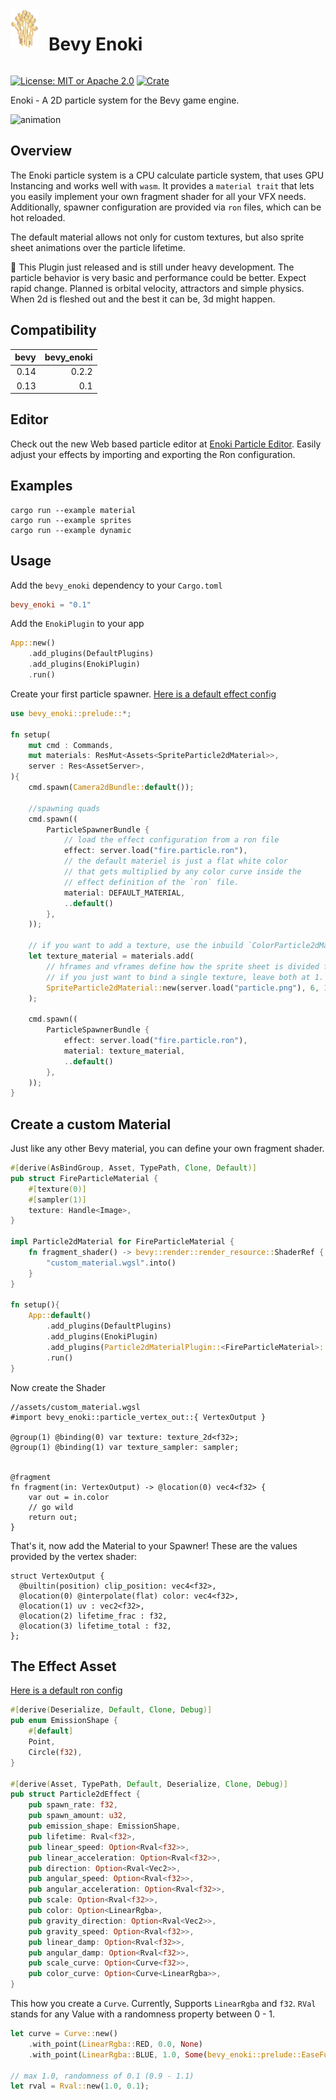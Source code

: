 <div style="display:flex;gap:1rem;">
    <img src="docs/icon.png" width="45" height="64">
    <h1 style="border:none">Bevy Enoki</h1>
</div>

[![License: MIT or Apache 2.0](https://img.shields.io/badge/License-MIT%20or%20Apache2-blue.svg)](./LICENSE)
[![Crate](https://img.shields.io/crates/v/bevy_enoki.svg)](https://crates.io/crates/bevy_enoki)

Enoki - A 2D particle system for the Bevy game engine.

![animation](docs/output.gif)

## Overview

The Enoki particle system is a CPU calculate particle system, that uses GPU Instancing and works well with `wasm`. It provides a `material trait`
that lets you easily implement your own fragment shader for all your VFX needs.
Additionally, spawner configuration are provided via `ron` files, which can be hot reloaded.

The default material allows not only for custom textures, but also sprite sheet animations over the particle lifetime.

🚧 This Plugin just released and is still under heavy development. The particle behavior is very basic and performance could be better.
Expect rapid change. Planned is orbital velocity, attractors and simple physics. When 2d is fleshed out and the best it can be, 3d might happen.

## Compatibility

| bevy | bevy_enoki |
| ---: | ---------: |
| 0.14 |      0.2.2 |
| 0.13 |        0.1 |

## Editor

Check out the new Web based particle editor at [Enoki Particle Editor](https://lommix.com/wasm/particle/index.html).
Easily adjust your effects by importing and exporting the Ron configuration.

## Examples

```shell
cargo run --example material
cargo run --example sprites
cargo run --example dynamic
```

## Usage

Add the `bevy_enoki` dependency to your `Cargo.toml`

```toml
bevy_enoki = "0.1"
```

Add the `EnokiPlugin` to your app

```rust
App::new()
    .add_plugins(DefaultPlugins)
    .add_plugins(EnokiPlugin)
    .run()
```

Create your first particle spawner. [Here is a default effect config](assets/base.particle.ron)

```rust
use bevy_enoki::prelude::*;

fn setup(
    mut cmd : Commands,
    mut materials: ResMut<Assets<SpriteParticle2dMaterial>>,
    server : Res<AssetServer>,
){
    cmd.spawn(Camera2dBundle::default());

    //spawning quads
    cmd.spawn((
        ParticleSpawnerBundle {
            // load the effect configuration from a ron file
            effect: server.load("fire.particle.ron"),
            // the default materiel is just a flat white color
            // that gets multiplied by any color curve inside the
            // effect definition of the `ron` file.
            material: DEFAULT_MATERIAL,
            ..default()
        },
    ));

    // if you want to add a texture, use the inbuild `ColorParticle2dMaterial`
    let texture_material = materials.add(
        // hframes and vframes define how the sprite sheet is divided for animations,
        // if you just want to bind a single texture, leave both at 1.
        SpriteParticle2dMaterial::new(server.load("particle.png"), 6, 1),
    );

    cmd.spawn((
        ParticleSpawnerBundle {
            effect: server.load("fire.particle.ron"),
            material: texture_material,
            ..default()
        },
    ));
}
```

## Create a custom Material

Just like any other Bevy material, you can define your own
fragment shader.

```rust
#[derive(AsBindGroup, Asset, TypePath, Clone, Default)]
pub struct FireParticleMaterial {
    #[texture(0)]
    #[sampler(1)]
    texture: Handle<Image>,
}

impl Particle2dMaterial for FireParticleMaterial {
    fn fragment_shader() -> bevy::render::render_resource::ShaderRef {
        "custom_material.wgsl".into()
    }
}

fn setup(){
    App::default()
        .add_plugins(DefaultPlugins)
        .add_plugins(EnokiPlugin)
        .add_plugins(Particle2dMaterialPlugin::<FireParticleMaterial>::default())
        .run()
}
```

Now create the Shader

```wgsl
//assets/custom_material.wgsl
#import bevy_enoki::particle_vertex_out::{ VertexOutput }

@group(1) @binding(0) var texture: texture_2d<f32>;
@group(1) @binding(1) var texture_sampler: sampler;


@fragment
fn fragment(in: VertexOutput) -> @location(0) vec4<f32> {
    var out = in.color
    // go wild
    return out;
}
```

That's it, now add the Material to your Spawner! These are the values provided by the vertex shader:

```wgsl
struct VertexOutput {
  @builtin(position) clip_position: vec4<f32>,
  @location(0) @interpolate(flat) color: vec4<f32>,
  @location(1) uv : vec2<f32>,
  @location(2) lifetime_frac : f32,
  @location(3) lifetime_total : f32,
};
```

## The Effect Asset

[Here is a default ron config](assets/base.particle.ron)

```rust
#[derive(Deserialize, Default, Clone, Debug)]
pub enum EmissionShape {
    #[default]
    Point,
    Circle(f32),
}

#[derive(Asset, TypePath, Default, Deserialize, Clone, Debug)]
pub struct Particle2dEffect {
    pub spawn_rate: f32,
    pub spawn_amount: u32,
    pub emission_shape: EmissionShape,
    pub lifetime: Rval<f32>,
    pub linear_speed: Option<Rval<f32>>,
    pub linear_acceleration: Option<Rval<f32>>,
    pub direction: Option<Rval<Vec2>>,
    pub angular_speed: Option<Rval<f32>>,
    pub angular_acceleration: Option<Rval<f32>>,
    pub scale: Option<Rval<f32>>,
    pub color: Option<LinearRgba>,
    pub gravity_direction: Option<Rval<Vec2>>,
    pub gravity_speed: Option<Rval<f32>>,
    pub linear_damp: Option<Rval<f32>>,
    pub angular_damp: Option<Rval<f32>>,
    pub scale_curve: Option<Curve<f32>>,
    pub color_curve: Option<Curve<LinearRgba>>,
}
```

This how you create a `Curve`. Currently, Supports `LinearRgba` and `f32`.
`RVal` stands for any Value with a randomness property between 0 - 1.

```rust
let curve = Curve::new()
    .with_point(LinearRgba::RED, 0.0, None)
    .with_point(LinearRgba::BLUE, 1.0, Some(bevy_enoki::prelude::EaseFunction::SineInOut));

// max 1.0, randomness of 0.1 (0.9 - 1.1)
let rval = Rval::new(1.0, 0.1);
```
